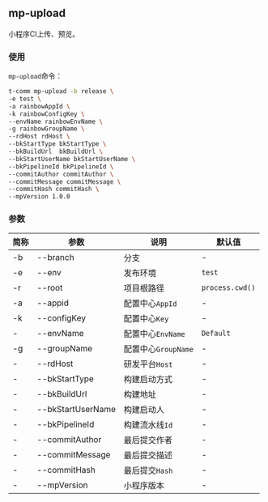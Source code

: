 ## mp-upload

小程序CI上传、预览。

### 使用

`mp-upload`命令：

```bash
t-comm mp-upload -b release \
-e test \
-a rainbowAppId \
-k rainbowConfigKey \
--envName rainbowEnvName \
-g rainbowGroupName \
--rdHost rdHost \
--bkStartType bkStartType \
--bkBuildUrl  bkBuildUrl \
--bkStartUserName bkStartUserName \
--bkPipelineId bkPipelineId \
--commitAuthor commitAuthor \
--commitMessage commitMessage \
--commitHash commitHash \
--mpVersion 1.0.0
```


### 参数

| 简称 | 参数              | 说明                | 默认值          |
| ---- | ----------------- | ------------------- | --------------- |
| -b   | --branch          | 分支                | -               |
| -e   | --env             | 发布环境            | `test`          |
| -r   | --root            | 项目根路径          | `process.cwd()` |
| -a   | --appid           | 配置中心`AppId`     | -               |
| -k   | --configKey       | 配置中心`Key`       | -               |
| -    | --envName         | 配置中心`EnvName`   | `Default`       |
| -g   | --groupName       | 配置中心`GroupName` | -               |
| -    | --rdHost          | 研发平台`Host`      | -               |
| -    | --bkStartType     | 构建启动方式        | -               |
| -    | --bkBuildUrl      | 构建地址            | -               |
| -    | --bkStartUserName | 构建启动人          | -               |
| -    | --bkPipelineId    | 构建流水线`Id`      | -               |
| -    | --commitAuthor    | 最后提交作者        | -               |
| -    | --commitMessage   | 最后提交描述        | -               |
| -    | --commitHash      | 最后提交`Hash`      | -               |
| -    | --mpVersion       | 小程序版本          | -               |



